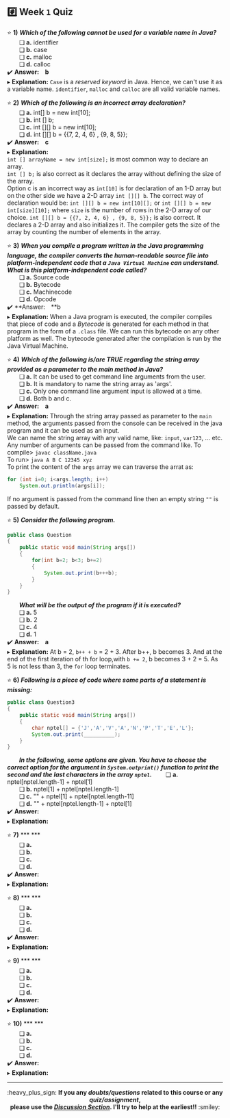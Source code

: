 ## :hash: Week `1` Quiz

⭐ **1)** ***Which of the following cannot be used for a variable name in Java?***<br>
&emsp;&emsp;❑ **a.**  identifier<br>
&emsp;&emsp;❑ **b.**  case<br>
&emsp;&emsp;❑ **c.**  malloc<br>
&emsp;&emsp;❑ **d.**  calloc<br>
✔️ **Answer:&emsp;b**<br>
▸ **Explanation:** `Case` is a _reserved keyword_ in Java. Hence, we can't use it as a variable name. `identifier`, `malloc` and `calloc` are all valid variable names.<br>

⭐ **2)** ***Which of the following is an incorrect array declaration?***<br>
&emsp;&emsp;❑ **a.**  int[] b = new int[10];<br>
&emsp;&emsp;❑ **b.**  int [] b;<br>
&emsp;&emsp;❑ **c.**  int [][] b = new int[10];<br>
&emsp;&emsp;❑ **d.**  int [][] b = {{7, 2, 4, 6} , {9, 8, 5}};<br>
✔️ **Answer:&emsp;c**<br>
▸ **Explanation:**<br> `int [] arrayName = new int[size];` is most common way to declare an array.<br>
`int [] b;` is also correct as it declares the array without defining the size of the array.<br>
Option c is an incorrect way as `int[10]` is for declaration of an 1-D array but on the other side we have a 2-D array `int [][] b`. The correct way of declaration would be: `int [][] b = new int[10][];` or `int [][] b = new int[size][10];` where `size` is the number of rows in the 2-D array of our choice.
`int [][] b = {{7, 2, 4, 6} , {9, 8, 5}};` is also correct. It declares a 2-D array and also initializes it. The compiler gets the size of the array by counting the  number of elements in the array.

⭐ **3)** ***When you compile a program written in the Java programming language, the compiler converts the human-readable source file into platform-independent code that a `Java Virtual Machine` can understand. What is this platform-independent code called?***<br>
&emsp;&emsp;❑ **a.**  Source code<br>
&emsp;&emsp;❑ **b.**  Bytecode<br>
&emsp;&emsp;❑ **c.**  Machinecode<br>
&emsp;&emsp;❑ **d.**  Opcode<br>
✔️ **Answer:&emsp;**b<br>
▸ **Explanation:** When a Java program is executed, the compiler compiles that piece of code and a _Bytecode_ is generated for each method in that program in the form of a `.class` file. We can run this bytecode on any other platform as well. The bytecode generated after the compilation is run by the Java Virtual Machine.<br>

⭐ **4)** ***Which of the following is/are TRUE regarding the string array provided as a parameter to the main method in Java?***<br>
&emsp;&emsp;❑ **a.**  It can be used to get command line arguments from the user.<br>
&emsp;&emsp;❑ **b.**  It is mandatory to name the string array as 'args'.<br>
&emsp;&emsp;❑ **c.**  Only one command line argument input is allowed at a time.<br>
&emsp;&emsp;❑ **d.**  Both b and c.<br>
✔️ **Answer:&emsp;a**<br>
▸ **Explanation:** Through the string array passed as parameter to the `main` method, the arguments passed from the console can be received in the java program and it can be used as an input.<br>
We can name the string array with any valid name, like: `input`, `var123`, ... etc.<br>
Any number of arguments can be passed from the command like.
To compile> `javac className.java`<br>
To run> `java A B C 12345 xyz`<br>
To print the content of the `args` array we can traverse the arrat as:<br>
```java
for (int i=0; i<args.length; i++)
    System.out.println(args[i]);
```
If no argument is passed from the command line then an empty string `""` is passed by default.<br>

⭐ **5)** ***Consider the following program.***<br>
```java
public class Question
{
    public static void main(String args[])
    {
        for(int b=2; b<3; b+=2)
        {
            System.out.print(b+++b);
        }
    }
}
```
&emsp;&emsp;***What will be the output of the program if it is executed?***<br>
&emsp;&emsp;❑ **a.**  5<br>
&emsp;&emsp;❑ **b.**  2<br>
&emsp;&emsp;❑ **c.**  4<br>
&emsp;&emsp;❑ **d.**  1<br>
✔️ **Answer:&emsp;a**<br>
▸ **Explanation:** At b = 2, `b++ + b` = 2 + 3. After b++, b becomes 3. And at the end of the first iteration of th for loop,with `b += 2`, b becomes 3 + 2 = 5. As 5 is not less than 3, the `for` loop terminates.<br>

⭐ **6)** ***Following is a piece of code where some parts of a statement is missing:***<br>
```java
public class Question3
{
    public static void main(String args[])
    {
        char nptel[] = {'J','A','V','A','N','P','T','E','L'};
        System.out.print(__________);
    }
}
```
&emsp;&emsp;***In the following, some options are given. You have to choose the correct option for the argument in `System.outprint()` function to print the second and the last characters in the array `nptel`.***
&emsp;&emsp;❑ **a.**  nptel[nptel.length-1] + nptel[1]<br>
&emsp;&emsp;❑ **b.**  nptel[1] + nptel[nptel.length-1]<br>
&emsp;&emsp;❑ **c.**  "" + nptel[1] + nptel[nptel.length-11]<br>
&emsp;&emsp;❑ **d.**  "" + nptel[nptel.length-1] + nptel[1]<br>
✔️ **Answer:&emsp;**<br>
▸ **Explanation:**<br>

⭐ **7)** *** ***<br>
&emsp;&emsp;❑ **a.**  <br>
&emsp;&emsp;❑ **b.**  <br>
&emsp;&emsp;❑ **c.**  <br>
&emsp;&emsp;❑ **d.**  <br>
✔️ **Answer:&emsp;**<br>
▸ **Explanation:**<br>

⭐ **8)** *** ***<br>
&emsp;&emsp;❑ **a.**  <br>
&emsp;&emsp;❑ **b.**  <br>
&emsp;&emsp;❑ **c.**  <br>
&emsp;&emsp;❑ **d.**  <br>
✔️ **Answer:&emsp;**<br>
▸ **Explanation:**<br>

⭐ **9)** *** ***<br>
&emsp;&emsp;❑ **a.**  <br>
&emsp;&emsp;❑ **b.**  <br>
&emsp;&emsp;❑ **c.**  <br>
&emsp;&emsp;❑ **d.**  <br>
✔️ **Answer:&emsp;**<br>
▸ **Explanation:**<br>

⭐ **10)** *** ***<br>
&emsp;&emsp;❑ **a.**  <br>
&emsp;&emsp;❑ **b.**  <br>
&emsp;&emsp;❑ **c.**  <br>
&emsp;&emsp;❑ **d.**  <br>
✔️ **Answer:&emsp;**<br>
▸ **Explanation:**<br>

---
<p align="center">:heavy_plus_sign: <b>If you any <i>doubts/questions</i> related to this course or any <i>quiz/assignment</i>, <br>
please use the <a href="https://github.com/guru-shreyansh/NPTEL-Programming-in-Java/discussions"><i>Discussion Section</i></a>. 
I'll try to help at the earliest!!</b> :smiley:</p>
